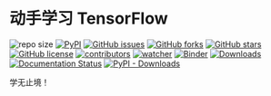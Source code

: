 # 动手学习 TensorFlow

![repo size](https://img.shields.io/github/repo-size/xinetzone/tensorflow-book.svg)
[![PyPI][pypi-badge]][pypi-link]
[![GitHub issues][issue-badge]][issue-link]
[![GitHub forks][fork-badge]][fork-link]
[![GitHub stars][star-badge]][star-link]
[![GitHub license][license-badge]][license-link]
[![contributors][contributor-badge]][contributor-link]
[![watcher][watcher-badge]][watcher-link]
[![Binder][binder-badge]][binder-link]
[![Downloads][download-badge]][download-link]
[![Documentation Status][status-badge]][status-link]
[![PyPI - Downloads][install-badge]][install-link]

学无止境！

[pypi-badge]: https://img.shields.io/pypi/v/d2py.svg
[pypi-link]: https://pypi.org/project/d2py/
[issue-badge]: https://img.shields.io/github/issues/xinetzone/tensorflow-book
[issue-link]: https://github.com/xinetzone/tensorflow-book/issues
[fork-badge]: https://img.shields.io/github/forks/xinetzone/tensorflow-book
[fork-link]: https://github.com/xinetzone/tensorflow-book/network
[star-badge]: https://img.shields.io/github/stars/xinetzone/tensorflow-book
[star-link]: https://github.com/xinetzone/tensorflow-book/stargazers
[license-badge]: https://img.shields.io/github/license/xinetzone/tensorflow-book
[license-link]: https://github.com/xinetzone/tensorflow-book/LICENSE
[contributor-badge]: https://img.shields.io/github/contributors/xinetzone/tensorflow-book
[contributor-link]: https://github.com/xinetzone/tensorflow-book/contributors
[watcher-badge]: https://img.shields.io/github/watchers/xinetzone/tensorflow-book
[watcher-link]: https://github.com/xinetzone/tensorflow-book/watchers
[binder-badge]: https://mybinder.org/badge_logo.svg
[binder-link]: https://mybinder.org/v2/gh/xinetzone/tensorflow-book/main
[install-badge]: https://img.shields.io/pypi/dw/d2py?label=pypi%20installs
[install-link]: https://pypistats.org/packages/d2py
[status-badge]: https://readthedocs.org/projects/d2py/badge/?version=latest
[status-link]: https://d2py.readthedocs.io/zh/latest/?badge=latest
[download-badge]: https://pepy.tech/badge/d2py
[download-link]: https://pepy.tech/project/d2py

